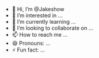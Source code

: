 - 👋 Hi, I’m @Jakeshow
- 👀 I’m interested in ...
- 🌱 I’m currently learning ...
- 💞️ I’m looking to collaborate on ...
- 📫 How to reach me ...
- 😄 Pronouns: ...
- ⚡ Fun fact: ...

<!---
Jakeshow/Jakeshow is a ✨ special ✨ repository because its `README.md` (this file) appears on your GitHub profile.
You can click the Preview link to take a look at your changes.
--->

